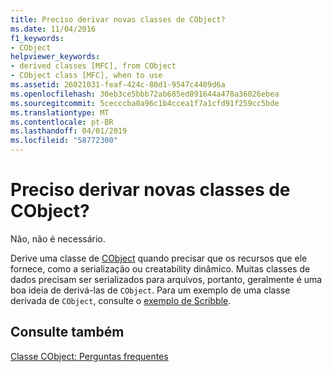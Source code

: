 ```yaml
---
title: Preciso derivar novas classes de CObject?
ms.date: 11/04/2016
f1_keywords:
- CObject
helpviewer_keywords:
- derived classes [MFC], from CObject
- CObject class [MFC], when to use
ms.assetid: 26021031-feaf-424c-80d1-9547c4409d6a
ms.openlocfilehash: 30eb3ce5bbb72ab685ed891644a478a36026ebea
ms.sourcegitcommit: 5cecccba0a96c1b4ccea1f7a1cfd91f259cc5bde
ms.translationtype: MT
ms.contentlocale: pt-BR
ms.lasthandoff: 04/01/2019
ms.locfileid: "58772300"
---
```

# <a name="do-i-have-to-derive-new-classes-from-cobject"></a>Preciso derivar novas classes de CObject?

Não, não é necessário.

Derive uma classe de [CObject](../mfc/reference/cobject-class.md) quando precisar que os recursos que ele fornece, como a serialização ou creatability dinâmico. Muitas classes de dados precisam ser serializados para arquivos, portanto, geralmente é uma boa ideia de derivá-las de `CObject`. Para um exemplo de uma classe derivada de `CObject`, consulte o [exemplo de Scribble](../overview/visual-cpp-samples.md).

## <a name="see-also"></a>Consulte também

[Classe CObject: Perguntas frequentes](../mfc/cobject-class-frequently-asked-questions.md)
